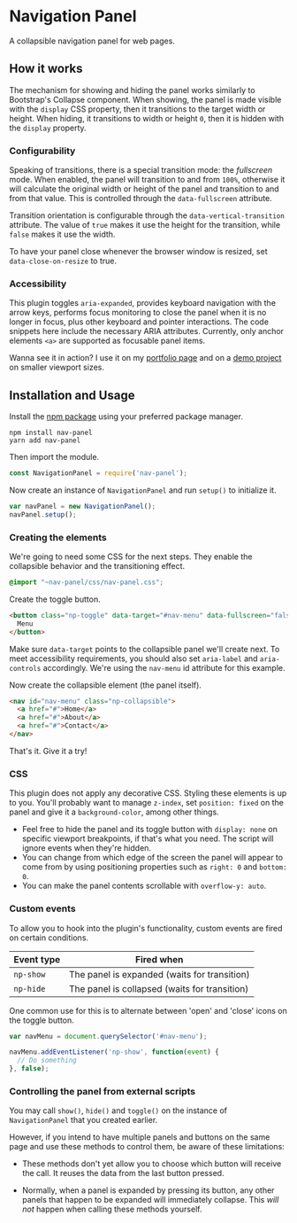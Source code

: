 # Navigation Panel
A collapsible navigation panel for web pages.

## How it works
The mechanism for showing and hiding the panel works similarly to Bootstrap's Collapse component. When showing, the panel is made visible with the `display` CSS property, then it transitions to the target width or height. When hiding, it transitions to width or height `0`, then it is hidden with the `display` property.

### Configurability
Speaking of transitions, there is a special transition mode: the _fullscreen_ mode. When enabled, the panel will transition to and from `100%`, otherwise it will calculate the original width or height of the panel and transition to and from that value. This is controlled through the `data-fullscreen` attribute.

Transition orientation is configurable through the `data-vertical-transition` attribute. The value of `true` makes it use the height for the transition, while `false` makes it use the width.

To have your panel close whenever the browser window is resized, set `data-close-on-resize` to true.

### Accessibility
This plugin toggles `aria-expanded`, provides keyboard navigation with the arrow keys, performs focus monitoring to close the panel when it is no longer in focus, plus other keyboard and pointer interactions. The code snippets here include the necessary ARIA attributes. Currently, only anchor elements `<a>` are supported as focusable panel items.

Wanna see it in action? I use it on my [portfolio page](https://dougsilva.me/) and on a [demo project](https://kabum.dougsilva.me/) on smaller viewport sizes.

## Installation and Usage
Install the [npm package](https://www.npmjs.com/package/nav-panel) using your preferred package manager.
```
npm install nav-panel
yarn add nav-panel
```

Then import the module.
```js
const NavigationPanel = require('nav-panel');
```

Now create an instance of `NavigationPanel` and run `setup()` to initialize it.
```js
var navPanel = new NavigationPanel();
navPanel.setup();
```

### Creating the elements
We're going to need some CSS for the next steps. They enable the collapsible behavior and the transitioning effect.
```css
@import "~nav-panel/css/nav-panel.css";
```

Create the toggle button.
```html
<button class="np-toggle" data-target="#nav-menu" data-fullscreen="false" data-vertical-transition="false" data-close-on-resize="false" aria-label="" aria-expanded="false" aria-controls="nav-menu" aria-haspopup="true">
  Menu
</button>
```
Make sure `data-target` points to the collapsible panel we'll create next. To meet accessibility requirements, you should also set `aria-label` and `aria-controls` accordingly. We're using the `nav-menu` id attribute for this example.

Now create the collapsible element (the panel itself).
```html
<nav id="nav-menu" class="np-collapsible">
  <a href="#">Home</a>
  <a href="#">About</a>
  <a href="#">Contact</a>
</nav>
```

That's it. Give it a try!

### CSS
This plugin does not apply any decorative CSS. Styling these elements is up to you. You'll probably want to manage `z-index`, set `position: fixed` on the panel and give it a `background-color`, among other things.

- Feel free to hide the panel and its toggle button with `display: none` on specific viewport breakpoints, if that's what you need. The script will ignore events when they're hidden.
- You can change from which edge of the screen the panel will appear to come from by using positioning properties such as `right: 0` and `bottom: 0`.
- You can make the panel contents scrollable with `overflow-y: auto`.

### Custom events
To allow you to hook into the plugin's functionality, custom events are fired on certain conditions.

| Event type      | Fired when                                    |
| --------------- | --------------------------------------------- |
| `np-show`       | The panel is expanded (waits for transition)  |
| `np-hide`       | The panel is collapsed (waits for transition) |

One common use for this is to alternate between 'open' and 'close' icons on the toggle button.

```js
var navMenu = document.querySelector('#nav-menu');

navMenu.addEventListener('np-show', function(event) {
  // Do something
}, false);
```

### Controlling the panel from external scripts
You may call `show()`, `hide()` and `toggle()` on the instance of `NavigationPanel` that you created earlier.

However, if you intend to have multiple panels and buttons on the same page and use these methods to control them, be aware of these limitations:

- These methods don't yet allow you to choose which button will receive the call. It reuses the data from the last button pressed.

- Normally, when a panel is expanded by pressing its button, any other panels that happen to be expanded will immediately collapse. This _will not_ happen when calling these methods yourself.
